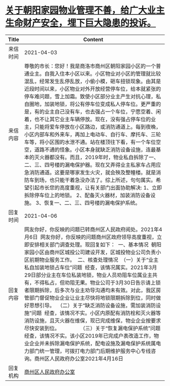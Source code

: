 # <a href="http://www.shangluo.gov.cn/zmhd/ldxxxx.jsp?urltype=leadermail.LeaderMailContentUrl&wbtreeid=1112&leadermailid=7105">关于朝阳家园物业管理不善，给广大业主生命财产安全，埋下巨大隐患的投诉。</a>
| Title |                                                                                                                                                                                                                                                              Content                                                                                                                                                                                                                                                              |
|:-----:|-----------------------------------------------------------------------------------------------------------------------------------------------------------------------------------------------------------------------------------------------------------------------------------------------------------------------------------------------------------------------------------------------------------------------------------------------------------------------------------------------------------------------------------|
| 来信时间  | 2021-04-03                                                                                                                                                                                                                                                                                                                                                                                                                                                                                                                        |
| 来信内容  | 尊敬的市长：您好！我是商洛市商州区朝阳家园小区的一个普通业主。自我入住本小区以来。小区物业对小区的管理就比较混乱，经常发生乱停乱放，小偷小模，砸车扭锁现象。由其是近段时间以来，小区物业对外开放经营停车位，给本就紧张的停车难问题，雪上加霜。致使小区部分业主产生对抗心理，私自圈地，加装地锁，将公有停车位变成私人停车位。更严重的是，有的业主自己没有车，也去强占一个车位，宁愿空着、闲着，也不让其它业主车辆停放。现在，没有强占停车位的业主，只能将爱车停放在小区路边，或消防通道上。每到夜晚，小区内部车和外来车，再加上电动车、自行车、摩托车、三轮车等，将小区围的水泄不通。站在楼顶往下看，有一个车位空空，道路不通的怪象。小区本身就缺乏消防设备设施，连最基本的灭火器都没有。而且，2019年时，物业私自拆除了一、二、三、四号楼的漏电保护器。现在又弄得业主私家车占用应急消防通道。这要是哪家发生火灾，就会殃及整幢楼。就是消防车到场，也只能干着急没办法了。综上所述，句句属实。希望引起市长您的高度重视，让有关部门出面协助解决: 1、立即拆除停车位上的地锁。 2、配备灭火器材，加装消防设备设施。 3、恢复一、二、三、四号楼的漏电保护系统。  |
| 回复时间  | 2021-04-06                                                                                                                                                                                                                                                                                                                                                                                                                                                                                                                        |
| 回复内容  | 网友你好，你反映的问题已转商州区人民政府阅处。2021年4月6日  网友你好，你反映的问题商州区政府领导高度重视，立即安排相关部门调查处理。现回复如下：  一、基本情况  朝阳家园小区由商州区城投公司建设开发，区城投物业公司负责小区前期物业服务工作。  二、核查处理情况  （一）关于“业主私自加装地锁占车位”问题  经查，该情况属实。2021年3月29日部分业主在车位私装地锁，物业人员劝阻车位属业主共有，不得私占，但劝阻无果。物业公司于3月30日告示请上锁者限期拆除，后多次与业主劝导沟通均未有效。对此，我区房管部门督促物业企业让业主尽快将地锁限期拆除到位，同时做好思想引导。  （二）关于“缺乏消防设备设施，需加装消防设施”问题  经查，该情况不实。小区内原配有消防栓和灭火器等消防设施，且灭火器在维保，现已完成维保，物业企业按要求尽快安装到位。               （三）关于“恢复漏电保护系统”问题  经查，该情况不实。该小区2019年已完成户表改造工作，物业企业并未拆除漏电保护系统，配电设施及漏电保护系统属电力部门统一管理，可拨打电力部门后期维护服务中心专线咨询。商州区人民政府办公室2021年4月16日 |
| 回复机构  | <a href="../../categories/agencies/商州区人民政府办公室.md">商州区人民政府办公室</a>                                                                                                                                                                                                                                                                                                                                                                                                                                                                    |